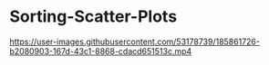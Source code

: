 # Sorting-Scatter-Plots

https://user-images.githubusercontent.com/53178739/185861726-b2080903-167d-43c1-8868-cdacd651513c.mp4

